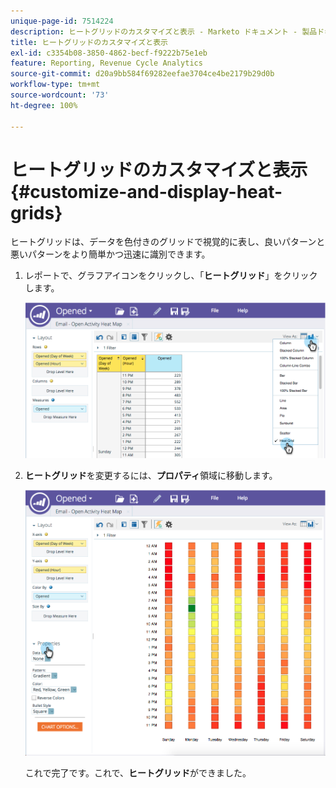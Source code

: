 ```yaml
---
unique-page-id: 7514224
description: ヒートグリッドのカスタマイズと表示 - Marketo ドキュメント - 製品ドキュメント
title: ヒートグリッドのカスタマイズと表示
exl-id: c3354b08-3850-4862-becf-f9222b75e1eb
feature: Reporting, Revenue Cycle Analytics
source-git-commit: d20a9bb584f69282eefae3704ce4be2179b29d0b
workflow-type: tm+mt
source-wordcount: '73'
ht-degree: 100%

---
```


# ヒートグリッドのカスタマイズと表示 {#customize-and-display-heat-grids}

ヒートグリッドは、データを色付きのグリッドで視覚的に表し、良いパターンと悪いパターンをより簡単かつ迅速に識別できます。

1. レポートで、グラフアイコンをクリックし、「**ヒートグリッド**」をクリックします。

   ![](assets/image2015-5-4-15-3a2-3a17.png)

1. **ヒートグリッド**&#x200B;を変更するには、**プロパティ**&#x200B;領域に移動します。

   ![](assets/image2015-5-4-16-3a7-3a9.png)

   これで完了です。これで、**ヒートグリッド**&#x200B;ができました。
